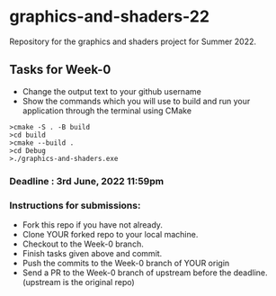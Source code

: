 # graphics-and-shaders-22
Repository for the graphics and shaders project for Summer 2022.
## Tasks for Week-0
- Change the output text to your github username
- Show the commands which you will use to build and run your application through the terminal using CMake
```
>cmake -S . -B build
>cd build
>cmake --build .
>cd Debug
>./graphics-and-shaders.exe

```
### Deadline : 3rd June, 2022 11:59pm
### Instructions for submissions:
- Fork this repo if you have not already.
- Clone YOUR forked repo to your local machine.
- Checkout to the Week-0 branch.
- Finish tasks given above and commit.
- Push the commits to the Week-0 branch of YOUR origin
- Send a PR to the Week-0 branch of upstream before the deadline. (upstream is the original repo)
